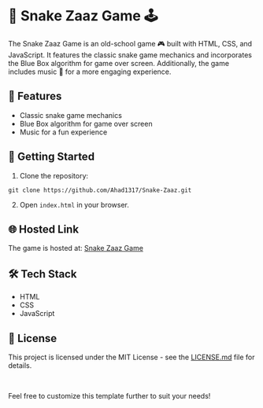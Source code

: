 # 🐍 Snake Zaaz Game 🕹️

The Snake Zaaz Game is an old-school game 🎮 built with HTML, CSS, and JavaScript. It features the classic snake game mechanics and incorporates the Blue Box algorithm for game over screen. Additionally, the game includes music 🎵 for a more engaging experience.

## 🌟 Features

- Classic snake game mechanics
- Blue Box algorithm for game over screen
- Music for a fun experience

## 🚀 Getting Started

1. Clone the repository:
  ```
  git clone https://github.com/Ahad1317/Snake-Zaaz.git
  ```
2. Open `index.html` in your browser.

## 🌐 Hosted Link

The game is hosted at: [Snake Zaaz Game](https://ahad1317.github.io/Snake-Zaaz/)

## 🛠️ Tech Stack

- HTML
- CSS
- JavaScript

## 📝 License

This project is licensed under the MIT License - see the [LICENSE.md](LICENSE.md) file for details.

<br>

Feel free to customize this template further to suit your needs!
